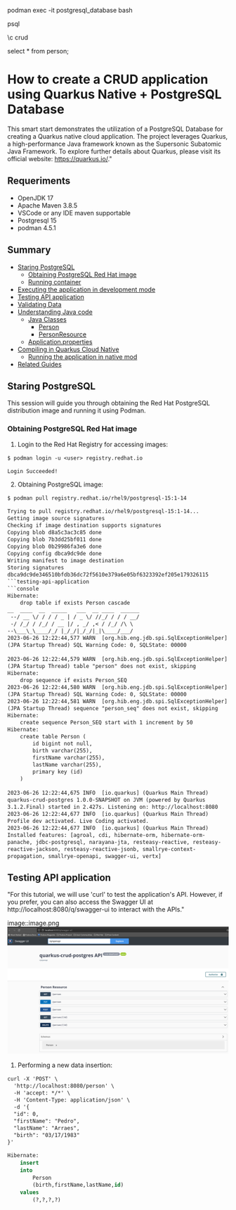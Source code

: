 podman exec -it postgresql_database bash

psql

\c crud

select * from person;

# How to create a CRUD application using Quarkus Native + PostgreSQL Database
This smart start demonstrates the utilization of a PostgreSQL Database for creating a Quarkus native cloud application. The project leverages Quarkus, a high-performance Java framework known as the Supersonic Subatomic Java Framework. To explore further details about Quarkus, please visit its official website: https://quarkus.io/."

## Requeriments
* OpenJDK 17
* Apache Maven 3.8.5
* VSCode or any IDE maven supportable
* Postgresql 15
* podman 4.5.1


## Summary
* [Staring PostgreSQL](#staring-postgreSQL)
    * [Obtaining PostgreSQL Red Hat image](#obtaining-postgresql-red-hat-image)
    * [Running container](#running-container)
* [Executing the application in development mode](#executing-the-application-in-development-mode)
* [Testing API application](#testing-api-application)
* [Validating Data]()
* [Understanding Java code](#understanding-java-code)
    * [Java Classes](#java-classes)
        * [Person](#person)
        * [PersonResource](#personcontextinitializers)
    * [Application.properties](#application-properties)    
* [Compiling in Quarkus Cloud Native]()   
    * [Running the application in native mod]() 
* [Related Guides](#Related-guides)    


## Staring PostgreSQL
This session will guide you through obtaining the Red Hat PostgreSQL distribution image and running it using Podman.

### Obtaining PostgreSQL Red Hat image

1. Login to the Red Hat Registry for accessing images:
```shell
$ podman login -u <user> registry.redhat.io
```
```console
Login Succeeded!
```

2. Obtaining PostgreSQL image:
```shell
$ podman pull registry.redhat.io/rhel9/postgresql-15:1-14
```
```console
Trying to pull registry.redhat.io/rhel9/postgresql-15:1-14...
Getting image source signatures
Checking if image destination supports signatures
Copying blob d8a5c3ac3c85 done  
Copying blob 7b3dd25bf011 done  
Copying blob 0b29986fa3e6 done  
Copying config dbca9dc9de done  
Writing manifest to image destination
Storing signatures
dbca9dc9de346510bfdb36dc72f5610e379a6e05bf6323392ef205e179326115
```testing-api-application
```console
Hibernate: 
    drop table if exists Person cascade
__  ____  __  _____   ___  __ ____  ______ 
 --/ __ \/ / / / _ | / _ \/ //_/ / / / __/ 
 -/ /_/ / /_/ / __ |/ , _/ ,< / /_/ /\ \   
--\___\_\____/_/ |_/_/|_/_/|_|\____/___/   
2023-06-26 12:22:44,577 WARN  [org.hib.eng.jdb.spi.SqlExceptionHelper] (JPA Startup Thread) SQL Warning Code: 0, SQLState: 00000

2023-06-26 12:22:44,579 WARN  [org.hib.eng.jdb.spi.SqlExceptionHelper] (JPA Startup Thread) table "person" does not exist, skipping
Hibernate: 
    drop sequence if exists Person_SEQ
2023-06-26 12:22:44,580 WARN  [org.hib.eng.jdb.spi.SqlExceptionHelper] (JPA Startup Thread) SQL Warning Code: 0, SQLState: 00000
2023-06-26 12:22:44,581 WARN  [org.hib.eng.jdb.spi.SqlExceptionHelper] (JPA Startup Thread) sequence "person_seq" does not exist, skipping
Hibernate: 
    create sequence Person_SEQ start with 1 increment by 50
Hibernate: 
    create table Person (
        id bigint not null,
        birth varchar(255),
        firstName varchar(255),
        lastName varchar(255),
        primary key (id)
    )

2023-06-26 12:22:44,675 INFO  [io.quarkus] (Quarkus Main Thread) quarkus-crud-postgres 1.0.0-SNAPSHOT on JVM (powered by Quarkus 3.1.2.Final) started in 2.427s. Listening on: http://localhost:8080
2023-06-26 12:22:44,677 INFO  [io.quarkus] (Quarkus Main Thread) Profile dev activated. Live Coding activated.
2023-06-26 12:22:44,677 INFO  [io.quarkus] (Quarkus Main Thread) Installed features: [agroal, cdi, hibernate-orm, hibernate-orm-panache, jdbc-postgresql, narayana-jta, resteasy-reactive, resteasy-reactive-jackson, resteasy-reactive-jsonb, smallrye-context-propagation, smallrye-openapi, swagger-ui, vertx]
```

## Testing API application
"For this tutorial, we will use 'curl' to test the application's API. However, if you prefer, you can also access the Swagger UI at http://localhost:8080/q/swagger-ui to interact with the APIs."

image::image.png
![alt text](https://github.com/pedroarraes/quarkus-crud-postgres/blob/main/image.png?raw=true)


1. Performing a new data insertion:

```shell
curl -X 'POST' \
  'http://localhost:8080/person' \
  -H 'accept: */*' \
  -H 'Content-Type: application/json' \
  -d '{
  "id": 0,
  "firstName": "Pedro",
  "lastName": "Arraes",
  "birth": "03/17/1983"
}'
```
```sql
Hibernate: 
    insert 
    into
        Person
        (birth,firstName,lastName,id) 
    values
        (?,?,?,?)
```